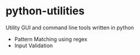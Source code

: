 # python-utilities
Utility GUI and command line tools written in python

- Pattern Matching using regex
- Input Validation